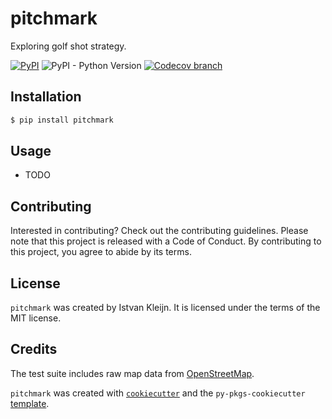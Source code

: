 # pitchmark

Exploring golf shot strategy.

[![PyPI](https://img.shields.io/pypi/v/pitchmark)](https://pypi.org/project/pitchmark/)
![PyPI - Python Version](https://img.shields.io/pypi/pyversions/pitchmark)
[![Codecov branch](https://img.shields.io/codecov/c/github/istvankleijn/pitchmark/master)](https://app.codecov.io/gh/istvankleijn/pitchmark)

## Installation

```bash
$ pip install pitchmark
```

## Usage

- TODO

## Contributing

Interested in contributing? Check out the contributing guidelines. Please note that this project is released with a Code of Conduct. By contributing to this project, you agree to abide by its terms.

## License

`pitchmark` was created by Istvan Kleijn. It is licensed under the terms of the MIT license.

## Credits

The test suite includes raw map data from [OpenStreetMap](https://www.openstreetmap.org/copyright).

`pitchmark` was created with [`cookiecutter`](https://cookiecutter.readthedocs.io/en/latest/) and the `py-pkgs-cookiecutter` [template](https://github.com/py-pkgs/py-pkgs-cookiecutter).
